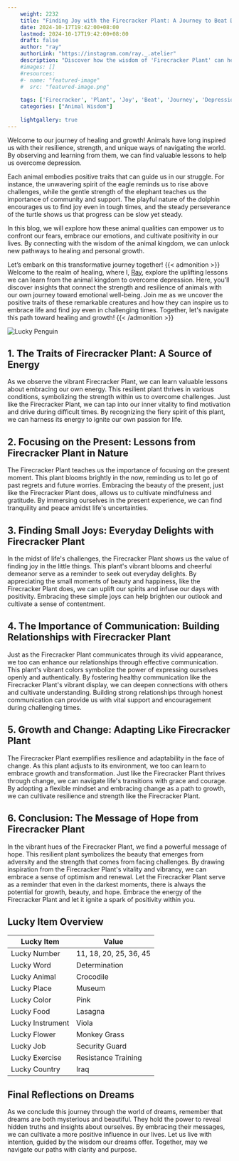 ```yaml
---
    weight: 2232
    title: "Finding Joy with the Firecracker Plant: A Journey to Beat Depression"  # Assuming 'title' column exists
    date: 2024-10-17T19:42:00+08:00
    lastmod: 2024-10-17T19:42:00+08:00
    draft: false
    author: "ray"
    authorLink: "https://instagram.com/ray._.atelier"
    description: "Discover how the wisdom of 'Firecracker Plant' can help you overcome depression and find joy in your life journey."
    #images: []
    #resources:
    #- name: "featured-image"
    #  src: "featured-image.png"
    
    tags: ['Firecracker', 'Plant', 'Joy', 'Beat', 'Journey', 'Depression', 'Finding']
    categories: ["Animal Wisdom"]
    
    lightgallery: true
---
```

    
Welcome to our journey of healing and growth! Animals have long inspired us with their resilience, strength, and unique ways of navigating the world. By observing and learning from them, we can find valuable lessons to help us overcome depression.

Each animal embodies positive traits that can guide us in our struggle. For instance, the unwavering spirit of the eagle reminds us to rise above challenges, while the gentle strength of the elephant teaches us the importance of community and support. The playful nature of the dolphin encourages us to find joy even in tough times, and the steady perseverance of the turtle shows us that progress can be slow yet steady.

In this blog, we will explore how these animal qualities can empower us to confront our fears, embrace our emotions, and cultivate positivity in our lives. By connecting with the wisdom of the animal kingdom, we can unlock new pathways to healing and personal growth.

Let’s embark on this transformative journey together!
{{< admonition >}}
Welcome to the realm of healing, where I, [Ray](https://instagram.com/ray._.atelier), explore the uplifting lessons we can learn from the animal kingdom to overcome depression. Here, you’ll discover insights that connect the strength and resilience of animals with our own journey toward emotional well-being. Join me as we uncover the positive traits of these remarkable creatures and how they can inspire us to embrace life and find joy even in challenging times. Together, let's navigate this path toward healing and growth!
{{< /admonition >}}

![Lucky Penguin](https://cdn.pixabay.com/photo/2024/09/07/02/34/penguins-9028827_1280.jpg "Lucky Penguin")

## 1. The Traits of Firecracker Plant: A Source of Energy
As we observe the vibrant Firecracker Plant, we can learn valuable lessons about embracing our own energy. This resilient plant thrives in various conditions, symbolizing the strength within us to overcome challenges. Just like the Firecracker Plant, we can tap into our inner vitality to find motivation and drive during difficult times. By recognizing the fiery spirit of this plant, we can harness its energy to ignite our own passion for life.

## 2. Focusing on the Present: Lessons from Firecracker Plant in Nature
The Firecracker Plant teaches us the importance of focusing on the present moment. This plant blooms brightly in the now, reminding us to let go of past regrets and future worries. Embracing the beauty of the present, just like the Firecracker Plant does, allows us to cultivate mindfulness and gratitude. By immersing ourselves in the present experience, we can find tranquility and peace amidst life's uncertainties.

## 3. Finding Small Joys: Everyday Delights with Firecracker Plant
In the midst of life's challenges, the Firecracker Plant shows us the value of finding joy in the little things. This plant's vibrant blooms and cheerful demeanor serve as a reminder to seek out everyday delights. By appreciating the small moments of beauty and happiness, like the Firecracker Plant does, we can uplift our spirits and infuse our days with positivity. Embracing these simple joys can help brighten our outlook and cultivate a sense of contentment.

## 4. The Importance of Communication: Building Relationships with Firecracker Plant
Just as the Firecracker Plant communicates through its vivid appearance, we too can enhance our relationships through effective communication. This plant's vibrant colors symbolize the power of expressing ourselves openly and authentically. By fostering healthy communication like the Firecracker Plant's vibrant display, we can deepen connections with others and cultivate understanding. Building strong relationships through honest communication can provide us with vital support and encouragement during challenging times.

## 5. Growth and Change: Adapting Like Firecracker Plant
The Firecracker Plant exemplifies resilience and adaptability in the face of change. As this plant adjusts to its environment, we too can learn to embrace growth and transformation. Just like the Firecracker Plant thrives through change, we can navigate life's transitions with grace and courage. By adopting a flexible mindset and embracing change as a path to growth, we can cultivate resilience and strength like the Firecracker Plant.

## 6. Conclusion: The Message of Hope from Firecracker Plant
In the vibrant hues of the Firecracker Plant, we find a powerful message of hope. This resilient plant symbolizes the beauty that emerges from adversity and the strength that comes from facing challenges. By drawing inspiration from the Firecracker Plant's vitality and vibrancy, we can embrace a sense of optimism and renewal. Let the Firecracker Plant serve as a reminder that even in the darkest moments, there is always the potential for growth, beauty, and hope. Embrace the energy of the Firecracker Plant and let it ignite a spark of positivity within you.


## Lucky Item Overview
| Lucky Item          | Value              |
|---------------|--------------------|
| Lucky Number        | 11, 18, 20, 25, 36, 45  |
| Lucky Word          | Determination |
| Lucky Animal        | Crocodile |
| Lucky Place         | Museum     |
| Lucky Color         | Pink     |
| Lucky Food          | Lasagna      |
| Lucky Instrument    | Viola |
| Lucky Flower        | Monkey Grass    |
| Lucky Job           | Security Guard       |
| Lucky Exercise      | Resistance Training  |
| Lucky Country       | Iraq    |


##  Final Reflections on Dreams

As we conclude this journey through the world of dreams, remember that dreams are both mysterious and beautiful. They hold the power to reveal hidden truths and insights about ourselves. By embracing their messages, we can cultivate a more positive influence in our lives. Let us live with intention, guided by the wisdom our dreams offer. Together, may we navigate our paths with clarity and purpose.
